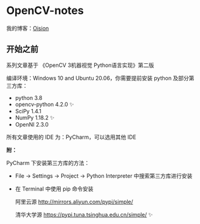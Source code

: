 # OpenCV-notes
我的博客：[Oision](https://www.oision.top)
## 开始之前

系列文章基于 《OpenCV 3机器视觉 Python语言实现》第二版

编译环境：Windows 10 and Ubuntu 20.06，你需要提前安装 python 及部分第三方库：

- python 3.8
- opencv-python 4.2.0 ✨
- SciPy 1.4.1 
- NumPy 1.18.2 ✨
- OpenNI 2.3.0

所有文章使用的 IDE 为：PyCharm，可以选用其他 IDE

**附：**

PyCharm 下安装第三方库的方法：

- File -> Settings -> Project -> Python Interpreter 中搜索第三方库进行安装

- 在  Terminal 中使用 pip 命令安装

  阿里云源 http://mirrors.aliyun.com/pypi/simple/

  清华大学源 https://pypi.tuna.tsinghua.edu.cn/simple/ ✨
  
